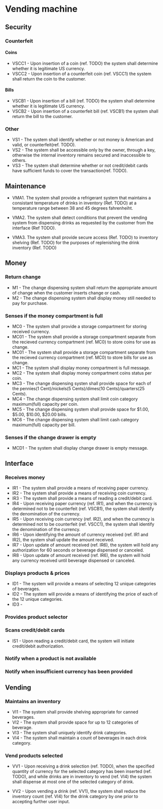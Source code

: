 # Vending machine
## Security
### Counterfeit
#### Coins
- VSCC1 - Upon insertion of a coin (ref. TODO) the system shall determine whether it is legitimate US currency.
- VSCC2 - Upon insertion of a counterfeit coin (ref. VSCC1) the system shall return the coin to the customer.

#### Bills
- VSCB1 - Upon insertion of a bill (ref. TODO) the system shall determine whether it is legitimate US currency.
- VSCB2 - Upon insertion of a counterfeit bill (ref. VSCB1) the system shall return the bill to the customer.

### Other

- VS1 - The system shall identify whether or not money is American and valid, or counterfeit(ref. TODO).
- VS2 - The system shall be accessible only by the owner, through a key, otherwise the internal inventory remains secured and inaccessible to others.
- VS3 - The system shall determine whether or not credit/debit cards have sufficient funds to cover the transaction(ref. TODO).


## Maintenance
- VMA1.  The system shall provide a refrigerant system that maintains a consistant temperature of drinks in 
         inventory (Ref. TODO) at a temperature range between 38 and 45 degrees fahrenheiht.

- VMA2.  The system shall detect conditions that prevent the vending system from dispensing drinks as requested 
         by the customer from the interface (Ref TODO).

- VMA3.  The system shall provide secure access (Ref. TODO) to inventory shelving (Ref. TODO) for the purposes of 
           replenishing the drink inventory (Ref. TODO)

## Money
### Return change
  - M1 - The change dispensing system shall return the appropriate amount of change when the customer inserts change or cash.   
  - M2 - The change dispensing system shall display money still needed to pay for purchase.
### Senses if the money compartment is full
 - MC0 - The system shall provide a storage compartment for storing received currency.
 - MC01 - The system shall provide a storage compartment separate from the recieved currency compartment (ref. MC0) to store coins for use as change.
 - MC01 - The system shall provide a storage compartment separate from the recieved currency compartment (ref. MC0) to store bills for use as change.
  - MC1 - The system shall display money compartment is full message.
  - MC2 - The system shall display money compartment coins status per coin.
  - MC3 - The change dispensing systen shall provide space for each of the pennies(1 Cent)/nickels(5 Cents)/dimes(10 Cents)/quarters(25 Cents).
  - MC4 - The change dispensing system shall limit coin category maximum(full) capacity per coin.
  - MC5 - The change dispensing system shall provide space for $1.00, $5.00, $10.00, $20.00 bills.
  - MC6 - The change dispensing system shall limit cash category maximum(full) capacity per bill.
### Senses if the change drawer is empty
  - MCD1 - The system shall display change drawer is empty message.
  
## Interface
### Receives money
- IR1 - The system shall provide a means of receiving paper currency.
- IR2 - The system shall provide a means of receiving coin currency.
- IR3 - The system shall provide a means of reading a credit/debit card.
- IR4 - Upon receiving paper currency (ref. IR1), and when the currency is determined not to be counterfeit (ref. VSCB1), the system shall identify the denomination of the currency.
- IR5 - Upon receiving coin currency (ref. IR2), and when the currency is determined not to be counterfeit (ref. VSCC1), the system shall identify the denomination of the currency.
- IR6 - Upon identifying the amount of currency received (ref. IR1 and IR2), the system shall update the amount received.
- IR7 - Upon update of amount received (ref. IR6), the system will hold any authorization for 60 seconds or beverage dispensed or canceled.
- IR8 - Upon update of amount received (ref. IR6), the system will hold any currency received until beverage dispensed or canceled.

### Displays products & prices
- ID1 - The system will provide a means of selecting 12 unique categories of beverages.
- ID2 - The system will provide a means of identifying the price of each of the 12 unique categories.
- ID3 - 

### Provides product selector

### Scans credit/debit cards
- IS1 - Upon reading a credit/debit card, the system will initiate credit/debit authorization.

### Notify when a product is not available

### Notify when insufficient currency has been provided
   
   

## Vending
### Maintains an inventory
- VI1 - The system shall provide shelving appropriate for canned beverages.
- VI2 - The system shall provide space for up to 12 categories of beverage.
- VI3 - The system shall uniquely identify drink categories.
- VI4 - The system shall maintain a count of beverages in each drink category.

### Vend products selected
- VV1 - Upon receiving a drink selection (ref. TODO), when the specified quantity of currency for the selected category has been inserted (ref. TODO), and while drinks are in inventory to vend (ref. VI4) the system shall dispense at most one of the selected category of drink.

- VV2 - Upon vending a drink (ref. VV1), the system shall reduce the inventory count (ref. VI4) for the drink category by one prior to accepting further user input.

